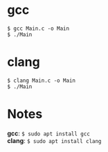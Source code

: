 # gcc
`$ gcc Main.c -o Main`  
`$ ./Main`  

# clang
`$ clang Main.c -o Main`  
`$ ./Main`  

# Notes
**gcc**: `$ sudo apt install gcc`  
**clang**: `$ sudo apt install clang`  
